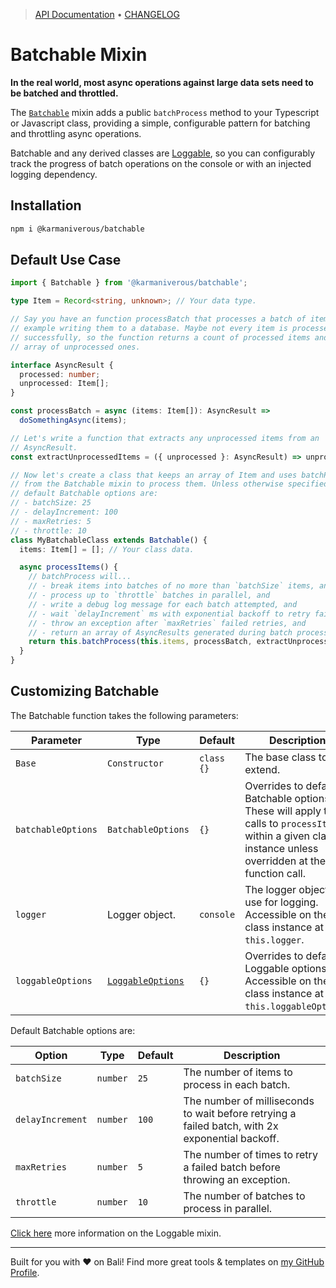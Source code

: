 <!-- TYPEDOC_EXCLUDE -->

> [API Documentation](https://docs.karmanivero.us/batchable/) • [CHANGELOG](https://github.com/karmaniverous/batchable/tree/main/CHANGELOG.md)

<!-- /TYPEDOC_EXCLUDE -->

# Batchable Mixin

**In the real world, most async operations against large data sets need to be batched and throttled.**

The [`Batchable`](https://docs.karmanivero.us/batchable/functions/Batchable.html) mixin adds a public `batchProcess` method to your Typescript or Javascript class, providing a simple, configurable pattern for batching and throttling async operations.

Batchable and any derived classes are [Loggable](https://github.com/karmaniverous/loggable), so you can configurably track the progress of batch operations on the console or with an injected logging dependency.

## Installation

```bash
npm i @karmaniverous/batchable
```

## Default Use Case

```ts
import { Batchable } from '@karmaniverous/batchable';

type Item = Record<string, unknown>; // Your data type.

// Say you have an function processBatch that processes a batch of items, for
// example writing them to a database. Maybe not every item is processed
// successfully, so the function returns a count of processed items and an
// array of unprocessed ones.

interface AsyncResult {
  processed: number;
  unprocessed: Item[];
}

const processBatch = async (items: Item[]): AsyncResult =>
  doSomethingAsync(items);

// Let's write a function that extracts any unprocessed items from an
// AsyncResult.
const extractUnprocessedItems = ({ unprocessed }: AsyncResult) => unprocessed;

// Now let's create a class that keeps an array of Item and uses batchProcess
// from the Batchable mixin to process them. Unless otherwise specified,
// default Batchable options are:
// - batchSize: 25
// - delayIncrement: 100
// - maxRetries: 5
// - throttle: 10
class MyBatchableClass extends Batchable() {
  items: Item[] = []; // Your class data.

  async processItems() {
    // batchProcess will...
    // - break items into batches of no more than `batchSize` items, and
    // - process up to `throttle` batches in parallel, and
    // - write a debug log message for each batch attempted, and
    // - wait `delayIncrement` ms with exponential backoff to retry failed batches, and
    // - throw an exception after `maxRetries` failed retries, and
    // - return an array of AsyncResults generated during batch processing.
    return this.batchProcess(this.items, processBatch, extractUnprocessedItems);
  }
}
```

## Customizing Batchable

The Batchable function takes the following parameters:

| Parameter          | Type                                                                                               | Default    | Description                                                                                                                                                   |
| ------------------ | -------------------------------------------------------------------------------------------------- | ---------- | ------------------------------------------------------------------------------------------------------------------------------------------------------------- |
| `Base`             | `Constructor`                                                                                      | `class {}` | The base class to extend.                                                                                                                                     |
| `batchableOptions` | `BatchableOptions`                                                                                 | `{}`       | Overrides to default Batchable options. These will apply to all calls to `processItems` within a given class instance unless overridden at the function call. |
| `logger`           | Logger object.                                                                                     | `console`  | The logger object to use for logging. Accessible on the class instance at `this.logger`.                                                                      |
| `loggableOptions`  | [`LoggableOptions`](https://docs.karmanivero.us/loggable/interfaces/loggable.LoggableOptions.html) | `{}`       | Overrides to default Loggable options. Accessible on the class instance at `this.loggableOptions`.                                                            |

Default Batchable options are:

| Option           | Type     | Default | Description                                                                                     |
| ---------------- | -------- | ------- | ----------------------------------------------------------------------------------------------- |
| `batchSize`      | `number` | `25`    | The number of items to process in each batch.                                                   |
| `delayIncrement` | `number` | `100`   | The number of milliseconds to wait before retrying a failed batch, with 2x exponential backoff. |
| `maxRetries`     | `number` | `5`     | The number of times to retry a failed batch before throwing an exception.                       |
| `throttle`       | `number` | `10`    | The number of batches to process in parallel.                                                   |

[Click here](https://github.com/karmaniverous/loggable) more information on the Loggable mixin.

---

Built for you with ❤️ on Bali! Find more great tools & templates on [my GitHub Profile](https://github.com/karmaniverous).
